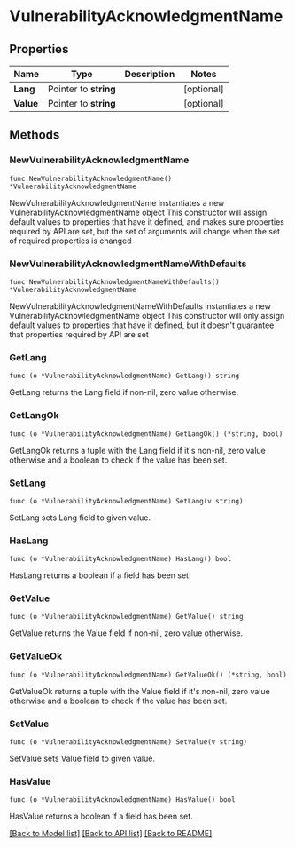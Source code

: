 # VulnerabilityAcknowledgmentName

## Properties

Name | Type | Description | Notes
------------ | ------------- | ------------- | -------------
**Lang** | Pointer to **string** |  | [optional] 
**Value** | Pointer to **string** |  | [optional] 

## Methods

### NewVulnerabilityAcknowledgmentName

`func NewVulnerabilityAcknowledgmentName() *VulnerabilityAcknowledgmentName`

NewVulnerabilityAcknowledgmentName instantiates a new VulnerabilityAcknowledgmentName object
This constructor will assign default values to properties that have it defined,
and makes sure properties required by API are set, but the set of arguments
will change when the set of required properties is changed

### NewVulnerabilityAcknowledgmentNameWithDefaults

`func NewVulnerabilityAcknowledgmentNameWithDefaults() *VulnerabilityAcknowledgmentName`

NewVulnerabilityAcknowledgmentNameWithDefaults instantiates a new VulnerabilityAcknowledgmentName object
This constructor will only assign default values to properties that have it defined,
but it doesn't guarantee that properties required by API are set

### GetLang

`func (o *VulnerabilityAcknowledgmentName) GetLang() string`

GetLang returns the Lang field if non-nil, zero value otherwise.

### GetLangOk

`func (o *VulnerabilityAcknowledgmentName) GetLangOk() (*string, bool)`

GetLangOk returns a tuple with the Lang field if it's non-nil, zero value otherwise
and a boolean to check if the value has been set.

### SetLang

`func (o *VulnerabilityAcknowledgmentName) SetLang(v string)`

SetLang sets Lang field to given value.

### HasLang

`func (o *VulnerabilityAcknowledgmentName) HasLang() bool`

HasLang returns a boolean if a field has been set.

### GetValue

`func (o *VulnerabilityAcknowledgmentName) GetValue() string`

GetValue returns the Value field if non-nil, zero value otherwise.

### GetValueOk

`func (o *VulnerabilityAcknowledgmentName) GetValueOk() (*string, bool)`

GetValueOk returns a tuple with the Value field if it's non-nil, zero value otherwise
and a boolean to check if the value has been set.

### SetValue

`func (o *VulnerabilityAcknowledgmentName) SetValue(v string)`

SetValue sets Value field to given value.

### HasValue

`func (o *VulnerabilityAcknowledgmentName) HasValue() bool`

HasValue returns a boolean if a field has been set.


[[Back to Model list]](../README.md#documentation-for-models) [[Back to API list]](../README.md#documentation-for-api-endpoints) [[Back to README]](../README.md)


